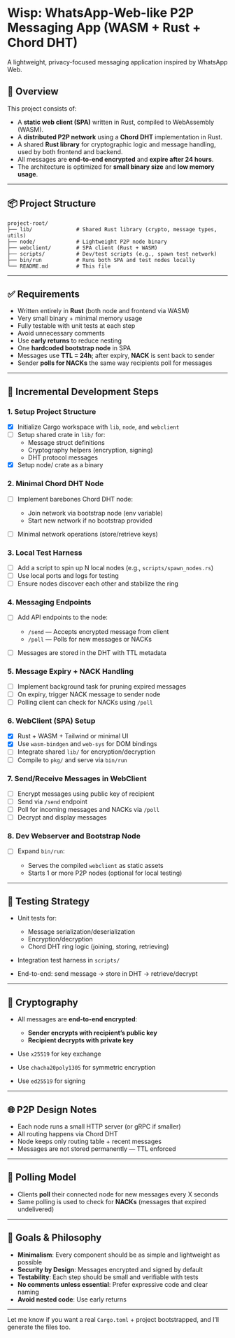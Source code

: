 # Wisp: WhatsApp-Web-like P2P Messaging App (WASM + Rust + Chord DHT)

A lightweight, privacy-focused messaging application inspired by WhatsApp Web.

## 🧠 Overview

This project consists of:

* A **static web client (SPA)** written in Rust, compiled to WebAssembly (WASM).
* A **distributed P2P network** using a **Chord DHT** implementation in Rust.
* A shared **Rust library** for cryptographic logic and message handling, used by both frontend and backend.
* All messages are **end-to-end encrypted** and **expire after 24 hours**.
* The architecture is optimized for **small binary size** and **low memory usage**.

---

## 📦 Project Structure

```
project-root/
├── lib/              # Shared Rust library (crypto, message types, utils)
├── node/             # Lightweight P2P node binary
├── webclient/        # SPA client (Rust + WASM)
├── scripts/          # Dev/test scripts (e.g., spawn test network)
├── bin/run           # Runs both SPA and test nodes locally
└── README.md         # This file
```

---

## ✅ Requirements

* Written entirely in **Rust** (both node and frontend via WASM)
* Very small binary + minimal memory usage
* Fully testable with unit tests at each step
* Avoid unnecessary comments
* Use **early returns** to reduce nesting
* One **hardcoded bootstrap node** in SPA
* Messages use **TTL = 24h**; after expiry, **NACK** is sent back to sender
* Sender **polls for NACKs** the same way recipients poll for messages

---

## 🧱 Incremental Development Steps

### 1. **Setup Project Structure**

* [x] Initialize Cargo workspace with `lib`, `node`, and `webclient`
* [ ] Setup shared crate in `lib/` for:
  * Message struct definitions
  * Cryptography helpers (encryption, signing)
  * DHT protocol messages
* [x] Setup node/ crate as a binary

### 2. **Minimal Chord DHT Node**

* [ ] Implement barebones Chord DHT node:

  * Join network via bootstrap node (env variable)
  * Start new network if no bootstrap provided
* [ ] Minimal network operations (store/retrieve keys)

### 3. **Local Test Harness**

* [ ] Add a script to spin up N local nodes (e.g., `scripts/spawn_nodes.rs`)
* [ ] Use local ports and logs for testing
* [ ] Ensure nodes discover each other and stabilize the ring

### 4. **Messaging Endpoints**

* [ ] Add API endpoints to the node:

  * `/send` — Accepts encrypted message from client
  * `/poll` — Polls for new messages or NACKs
* [ ] Messages are stored in the DHT with TTL metadata

### 5. **Message Expiry + NACK Handling**

* [ ] Implement background task for pruning expired messages
* [ ] On expiry, trigger NACK message to sender node
* [ ] Polling client can check for NACKs using `/poll`

### 6. **WebClient (SPA) Setup**

* [x] Rust + WASM + Tailwind or minimal UI
* [x] Use `wasm-bindgen` and `web-sys` for DOM bindings
* [ ] Integrate shared `lib/` for encryption/decryption
* [ ] Compile to `pkg/` and serve via `bin/run`

### 7. **Send/Receive Messages in WebClient**

* [ ] Encrypt messages using public key of recipient
* [ ] Send via `/send` endpoint
* [ ] Poll for incoming messages and NACKs via `/poll`
* [ ] Decrypt and display messages

### 8. **Dev Webserver and Bootstrap Node**

* [ ] Expand `bin/run`:

  * Serves the compiled `webclient` as static assets
  * Starts 1 or more P2P nodes (optional for local testing)

---

## 🧪 Testing Strategy

* Unit tests for:

  * Message serialization/deserialization
  * Encryption/decryption
  * Chord DHT ring logic (joining, storing, retrieving)
* Integration test harness in `scripts/`
* End-to-end: send message → store in DHT → retrieve/decrypt

---

## 🔐 Cryptography

* All messages are **end-to-end encrypted**:

  * **Sender encrypts with recipient’s public key**
  * **Recipient decrypts with private key**
* Use `x25519` for key exchange
* Use `chacha20poly1305` for symmetric encryption
* Use `ed25519` for signing

---

## 🌐 P2P Design Notes

* Each node runs a small HTTP server (or gRPC if smaller)
* All routing happens via Chord DHT
* Node keeps only routing table + recent messages
* Messages are not stored permanently — TTL enforced

---

## 🔄 Polling Model

* Clients **poll** their connected node for new messages every X seconds
* Same polling is used to check for **NACKs** (messages that expired undelivered)

---

## 🧼 Goals & Philosophy

* **Minimalism**: Every component should be as simple and lightweight as possible
* **Security by Design**: Messages encrypted and signed by default
* **Testability**: Each step should be small and verifiable with tests
* **No comments unless essential**: Prefer expressive code and clear naming
* **Avoid nested code**: Use early returns

---

Let me know if you want a real `Cargo.toml` + project bootstrapped, and I’ll generate the files too.

